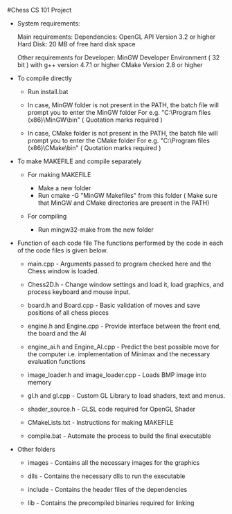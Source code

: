 #Chess
CS 101 Project

- System requirements:

	Main requirements:
	Dependencies: OpenGL API Version 3.2 or higher
	Hard Disk: 20 MB of free hard disk space

	Other requirements for Developer:
	MinGW Developer Environment ( 32 bit ) with g++ version 4.7.1 or higher
	CMake Version 2.8 or higher

- To compile directly
	- Run install.bat
	
	- In case, MinGW folder is not present in the PATH, the batch file will prompt you to enter the MinGW folder
	For e.g. "C:\Program files (x86)\MinGW\bin" ( Quotation marks required )
	
	- In case, CMake folder is not present in the PATH, the batch file will prompt you to enter the CMake folder
	For e.g. "C:\Program files (x86)\CMake\bin" ( Quotation marks required )

- To make MAKEFILE and compile separately
	
	- For making MAKEFILE
		- Make a new folder
		- Run cmake -G "MinGW Makefiles" from this folder
		( Make sure that MinGW and CMake directories are present in the PATH)

	- For compiling
		- Run mingw32-make from the new folder

- Function of each code file 
	The functions performed by the code in each of the code files is given below.
	
	- main.cpp - Arguments passed to program checked here and the Chess window is loaded.
	
	- Chess2D.h - Change window settings and load it, load graphics, and process keyboard and mouse input.
	
	- board.h and Board.cpp - Basic validation of moves and save positions of all chess pieces
	
	- engine.h and Engine.cpp - Provide interface between the front end, the board and the AI
	
	- engine_ai.h and Engine_AI.cpp - Predict the best possible move for the computer i.e. implementation of Minimax and the necessary evaluation functions
	
	- image_loader.h and image_loader.cpp - Loads BMP image into memory
	
	- gl.h and gl.cpp - Custom GL Library to load shaders, text and menus.
	
	- shader_source.h - GLSL code required for OpenGL Shader
	
	- CMakeLists.txt - Instructions for making MAKEFILE
	
	- compile.bat - Automate the process to build the final executable
	
- Other folders
	- images - Contains all the necessary images for the graphics
	
	- dlls - Contains the necessary dlls to run the executable
	
	- include - Contains the header files of the dependencies
	
	- lib - Contains the precompiled binaries required for linking 
	
	
	
	
